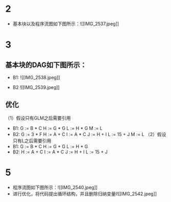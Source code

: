 # 2
- 基本块以及程序流图如下图所示：![[IMG_2537.jpeg]]
# 3
## 基本块的DAG如下图所示：
- B1:                                                                                    ![[IMG_2538.jpeg]]

- B2                                                                               ![[IMG_2539.jpeg]] 
## 优化
（1）假设只有GLM之后需要引用
- B1:
G := B \* C
H := G \* G
L  := H \* G
M := L
- B2:
G := 3 \* F
H := A + C
I := A \* C
J := H + I
L := 15 + J
M := L
（2）假设只有L之后需要引用
- B1:
G := B \* C
H := G \* G
L  := H \* G
- B2:
H := A + C
I := A \* C
J := H + I
L := 15 + J
# 5
- 程序流图如下图所示：![[IMG_2540.jpeg]]
- 进行优化，将代码提出循环结构，并且删除归纳变量I![[IMG_2542.jpeg]]